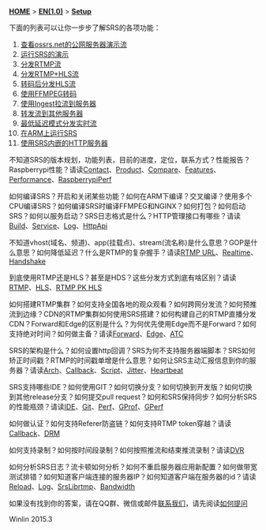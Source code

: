 [**HOME**](Home) > [**EN(1.0)**](v1_EN_Home) > [**Setup**](v1_EN_Setup)

下面的列表可以让你一步步了解SRS的各项功能：

1. [查看ossrs.net的公网服务器演示流](v1_EN_LiveShow)
1. [运行SRS的演示](v1_EN_SampleDemo)
1. [分发RTMP流](v1_EN_SampleRTMP)
1. [分发RTMP+HLS流](v1_EN_SampleHLS)
1. [转码后分发HLS流](v1_EN_SampleTranscode2HLS)
1. [使用FFMPEG转码](v1_EN_SampleFFMPEG)
1. [使用Ingest拉流到服务器](v1_EN_SampleIngest)
1. [转发流到其他服务器](v1_EN_SampleForward)
1. [最低延迟模式分发实时流](v1_EN_SampleRealtime)
1. [在ARM上运行SRS](v1_EN_SampleARM)
1. [使用SRS内嵌的HTTP服务器](v1_EN_SampleHTTP)

不知道SRS的版本规划，功能列表，目前的进度，定位，联系方式？性能报告？Raspberrypi性能？请读[Contact](v1_EN_Contact)、[Product](v1_EN_Product)、[Compare](v1_EN_Compare)、[Features](v1_EN_Features)、[Performance](v1_EN_Performance)、[RaspberrypiPerf](v1_EN_RaspberryPi)

如何编译SRS？开启和关闭某些功能？如何在ARM下编译？交叉编译？使用多个CPU编译SRS？如何编译SRS时编译FFMPEG和NGINX？如何打包？如何启动SRS？如何以服务启动？SRS日志格式是什么？HTTP管理接口有哪些？请读[Build](v1_EN_Build)、[Service](v1_EN_LinuxService)、[Log](v1_EN_SrsLog)、[HttpApi](v1_EN_HTTPApi)

不知道vhost(域名、频道)、app(挂载点)、stream(流名称)是什么意思？GOP是什么意思？如何降低延迟？什么是RTMP的复杂握手？请读[RTMP URL](v1_EN_RtmpUrlVhost)、[Realtime](v1_EN_LowLatency)、[Handshake](v1_EN_RTMPHandshake)

到底使用RTMP还是HLS？甚至是HDS？这些分发方式到底有啥区别？请读[RTMP](v1_EN_DeliveryRTMP)、[HLS](v1_EN_DeliveryHLS)、[RTMP PK HLS](v1_EN_RTMP.PK.HTTP)

如何搭建RTMP集群？如何支持全国各地的观众观看？如何跨网分发流？如何预推流到边缘？CDN的RTMP集群如何使用SRS搭建？如何构建自己的RTMP直播分发CDN？Forward和Edge的区别是什么？为何优先使用Edge而不是Forward？如何支持绝对时间？如何做主备？请读[Forward](v1_EN_Forward)、[Edge](v1_EN_Edge)、[ATC](v1_EN_RTMP-ATC)

SRS的架构是什么？如何设置http回调？SRS为何不支持服务器端脚本？SRS如何矫正时间戳？RTMP的时间戳单增是什么意思？如何让SRS主动汇报信息到你的服务器？请读[Arch](v1_EN_Architecture)、[Callback](v1_EN_HTTPCallback)、[Script](v1_EN_ServerSideScript)、[Jitter](v1_EN_TimeJitter)、[Heartbeat](v1_EN_Heartbeat)

SRS支持哪些IDE？如何使用GIT？如何切换分支？如何切换到开发版？如何切换到其他release分支？如何提交pull request？如何和SRS保持同步？如何分析SRS的性能瓶颈？请读[IDE](v1_EN_IDE)、[Git](v1_EN_Git)、[Perf](v1_EN_Performance)、[GProf](v1_EN_GPROF)、[GPerf](v1_EN_GPERF)

如何做认证？如何支持Referer防盗链？如何支持RTMP token穿越？请读[Callback](v1_EN_HTTPCallback)、[DRM](v1_EN_DRM)

如何支持录制？如何按时间段录制？如何按照推流和结束推流录制？请读[DVR](v1_EN_DVR)

如何分析SRS日志？流卡顿如何分析？如何不重启服务器应用新配置？如何做带宽测试排错？如何知道客户端连接的服务器IP？如何知道客户端在服务器的id？请读[Reload](v1_EN_Reload)、[Log](v1_EN_SrsLog)、[SrsLibrtmp](v1_EN_SrsLibrtmp)、[Bandwidth](v1_EN_BandwidthTestTool)

如果没有找到你的答案，请在QQ群、微信或邮件[联系我们](v1_EN_Contact)，请先阅读[如何提问](v1_EN_HowToAskQuestion)

Winlin 2015.3